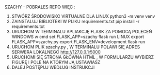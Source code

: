 SZACHY - POBRALES REPO WIĘC :
1. STWÓRZ ŚRODOWISKO VIRTUALNE
    DLA LINUX 
        python3 -m venv venv 
2. ZAINSTALUJ BIBLIOTEKI W PLIKU requirements.txt
    pip install -r requirements.txt
3. URUCHOM W TERMINALU APLIAKCJĘ FLASK ZA POMOCĄ POLECEŃ
    WINDOWS
        w cmd
        set FLASK_APP=szachy
        flask run
    LINUX 
        export FLASK_APP=szachy.py
        export FLASK_ENV=development
        flask run
4. URUCHOM PLIK szachy.py , W TERMINALU POLAWI SIĘ ADRES SERWERA LOKALNEGO
    http://127.0.0.1:5000
5. URUCHOMI SIĘ STRONA GŁÓWNA HTML , W FORMULARZU WYBIERZ FIGURĘ I POLE NA KTÓRYM JĄ USTAWIASZ
6. DALEJ POSTĘPUJ WEDŁUG INSTRUKCJI
